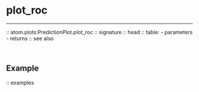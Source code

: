 # plot_roc
----------

:: atom.plots:PredictionPlot.plot_roc
    :: signature
    :: head
    :: table:
        - parameters
        - returns
    :: see also

<br>

## Example

:: examples
